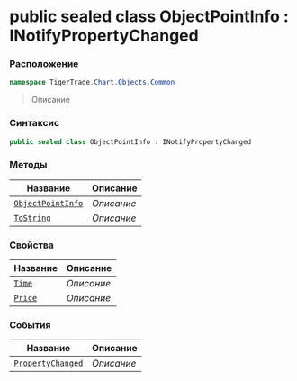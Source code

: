
# public sealed class ObjectPointInfo : INotifyPropertyChanged
### Расположение
```csharp
namespace TigerTrade.Chart.Objects.Common
```



> Описание

### Синтаксис
```csharp
public sealed class ObjectPointInfo : INotifyPropertyChanged
```


### Методы
| Название | Описание |
| --- | --- |
| [`ObjectPointInfo`](./ObjectPointInfo.cs/Методы/ObjectPointInfo.md) | *Описание* |
| [`ToString`](./ObjectPointInfo.cs/Методы/ToString.md) | *Описание* |

### Свойства
| Название | Описание |
| --- | --- |
| [`Time`](./ObjectPointInfo.cs/Свойства/Time.md) | *Описание* |
| [`Price`](./ObjectPointInfo.cs/Свойства/Price.md) | *Описание* |

### События
| Название | Описание |
| --- | --- |
| [`PropertyChanged`](./ObjectPointInfo.cs/События/PropertyChanged.md) | *Описание* |



